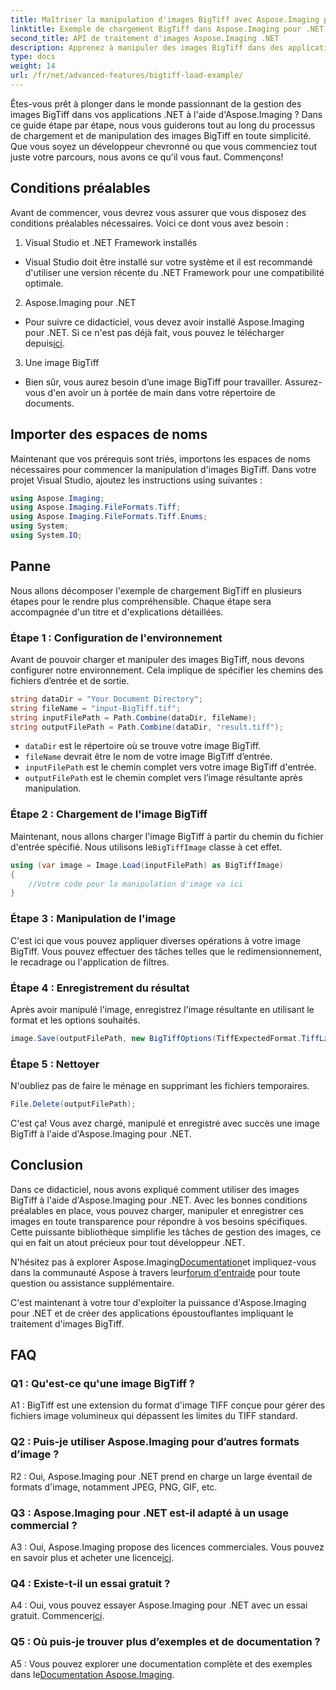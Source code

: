 ```yaml
---
title: Maîtriser la manipulation d'images BigTiff avec Aspose.Imaging pour .NET
linktitle: Exemple de chargement BigTiff dans Aspose.Imaging pour .NET
second_title: API de traitement d'images Aspose.Imaging .NET
description: Apprenez à manipuler des images BigTiff dans des applications .NET avec Aspose.Imaging pour .NET. Suivez notre guide étape par étape pour une gestion transparente des images.
type: docs
weight: 14
url: /fr/net/advanced-features/bigtiff-load-example/
---
```

Êtes-vous prêt à plonger dans le monde passionnant de la gestion des images BigTiff dans vos applications .NET à l'aide d'Aspose.Imaging ? Dans ce guide étape par étape, nous vous guiderons tout au long du processus de chargement et de manipulation des images BigTiff en toute simplicité. Que vous soyez un développeur chevronné ou que vous commenciez tout juste votre parcours, nous avons ce qu'il vous faut. Commençons!

## Conditions préalables

Avant de commencer, vous devrez vous assurer que vous disposez des conditions préalables nécessaires. Voici ce dont vous avez besoin :

1. Visual Studio et .NET Framework installés
- Visual Studio doit être installé sur votre système et il est recommandé d'utiliser une version récente du .NET Framework pour une compatibilité optimale.

2. Aspose.Imaging pour .NET
-  Pour suivre ce didacticiel, vous devez avoir installé Aspose.Imaging pour .NET. Si ce n'est pas déjà fait, vous pouvez le télécharger depuis[ici](https://releases.aspose.com/imaging/net/).

3. Une image BigTiff
- Bien sûr, vous aurez besoin d’une image BigTiff pour travailler. Assurez-vous d'en avoir un à portée de main dans votre répertoire de documents.

## Importer des espaces de noms

Maintenant que vos prérequis sont triés, importons les espaces de noms nécessaires pour commencer la manipulation d'images BigTiff. Dans votre projet Visual Studio, ajoutez les instructions using suivantes :

```csharp
using Aspose.Imaging;
using Aspose.Imaging.FileFormats.Tiff;
using Aspose.Imaging.FileFormats.Tiff.Enums;
using System;
using System.IO;
```

## Panne

Nous allons décomposer l'exemple de chargement BigTiff en plusieurs étapes pour le rendre plus compréhensible. Chaque étape sera accompagnée d'un titre et d'explications détaillées.

### Étape 1 : Configuration de l'environnement

Avant de pouvoir charger et manipuler des images BigTiff, nous devons configurer notre environnement. Cela implique de spécifier les chemins des fichiers d’entrée et de sortie.

```csharp
string dataDir = "Your Document Directory";
string fileName = "input-BigTiff.tif";
string inputFilePath = Path.Combine(dataDir, fileName);
string outputFilePath = Path.Combine(dataDir, "result.tiff");
```

- `dataDir` est le répertoire où se trouve votre image BigTiff.
- `fileName` devrait être le nom de votre image BigTiff d’entrée.
- `inputFilePath` est le chemin complet vers votre image BigTiff d'entrée.
- `outputFilePath` est le chemin complet vers l’image résultante après manipulation.

### Étape 2 : Chargement de l'image BigTiff

 Maintenant, nous allons charger l'image BigTiff à partir du chemin du fichier d'entrée spécifié. Nous utilisons le`BigTiffImage` classe à cet effet.

```csharp
using (var image = Image.Load(inputFilePath) as BigTiffImage)
{
    //Votre code pour la manipulation d'image va ici
}
```

### Étape 3 : Manipulation de l'image

C'est ici que vous pouvez appliquer diverses opérations à votre image BigTiff. Vous pouvez effectuer des tâches telles que le redimensionnement, le recadrage ou l'application de filtres.

### Étape 4 : Enregistrement du résultat

Après avoir manipulé l'image, enregistrez l'image résultante en utilisant le format et les options souhaités.

```csharp
image.Save(outputFilePath, new BigTiffOptions(TiffExpectedFormat.TiffLzwRgba));
```

### Étape 5 : Nettoyer

N'oubliez pas de faire le ménage en supprimant les fichiers temporaires.

```csharp
File.Delete(outputFilePath);
```

C'est ça! Vous avez chargé, manipulé et enregistré avec succès une image BigTiff à l'aide d'Aspose.Imaging pour .NET.

## Conclusion

Dans ce didacticiel, nous avons expliqué comment utiliser des images BigTiff à l'aide d'Aspose.Imaging pour .NET. Avec les bonnes conditions préalables en place, vous pouvez charger, manipuler et enregistrer ces images en toute transparence pour répondre à vos besoins spécifiques. Cette puissante bibliothèque simplifie les tâches de gestion des images, ce qui en fait un atout précieux pour tout développeur .NET.

 N'hésitez pas à explorer Aspose.Imaging[Documentation](https://reference.aspose.com/imaging/net/)et impliquez-vous dans la communauté Aspose à travers leur[forum d'entraide](https://forum.aspose.com/) pour toute question ou assistance supplémentaire.

C'est maintenant à votre tour d'exploiter la puissance d'Aspose.Imaging pour .NET et de créer des applications époustouflantes impliquant le traitement d'images BigTiff.

## FAQ

### Q1 : Qu'est-ce qu'une image BigTiff ?

A1 : BigTiff est une extension du format d'image TIFF conçue pour gérer des fichiers image volumineux qui dépassent les limites du TIFF standard.

### Q2 : Puis-je utiliser Aspose.Imaging pour d’autres formats d’image ?

R2 : Oui, Aspose.Imaging pour .NET prend en charge un large éventail de formats d'image, notamment JPEG, PNG, GIF, etc.

### Q3 : Aspose.Imaging pour .NET est-il adapté à un usage commercial ?

 A3 : Oui, Aspose.Imaging propose des licences commerciales. Vous pouvez en savoir plus et acheter une licence[ici](https://purchase.aspose.com/buy).

### Q4 : Existe-t-il un essai gratuit ?

 A4 : Oui, vous pouvez essayer Aspose.Imaging pour .NET avec un essai gratuit. Commencer[ici](https://releases.aspose.com/).

### Q5 : Où puis-je trouver plus d’exemples et de documentation ?

A5 : Vous pouvez explorer une documentation complète et des exemples dans le[Documentation Aspose.Imaging](https://reference.aspose.com/imaging/net/).